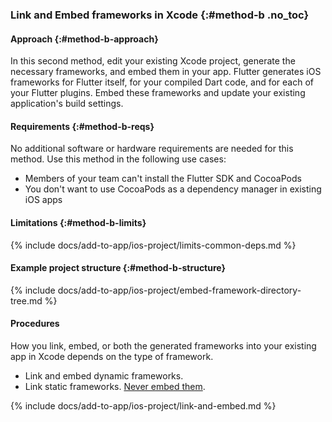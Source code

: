 ### Link and Embed frameworks in Xcode {:#method-b .no_toc}

#### Approach {:#method-b-approach}

In this second method, edit your existing Xcode project,
generate the necessary frameworks, and embed them in your app.
Flutter generates iOS frameworks for Flutter itself,
for your compiled Dart code, and for each of your Flutter plugins.
Embed these frameworks and update your existing application's build settings.

#### Requirements {:#method-b-reqs}

No additional software or hardware requirements are needed for this method.
Use this method in the following use cases:

* Members of your team can't install the Flutter SDK and CocoaPods
* You don't want to use CocoaPods as a dependency manager in existing iOS apps

#### Limitations {:#method-b-limits}

{% include docs/add-to-app/ios-project/limits-common-deps.md %}

#### Example project structure {:#method-b-structure}

{% include docs/add-to-app/ios-project/embed-framework-directory-tree.md %}

#### Procedures

How you link, embed, or both the generated frameworks
into your existing app in Xcode depends on the type of framework.

* Link and embed dynamic frameworks.
* Link static frameworks. [Never embed them][static-framework].

{% include docs/add-to-app/ios-project/link-and-embed.md %}

[static-framework]: {{site.apple-dev}}library/archive/technotes/tn2435/_index.html
